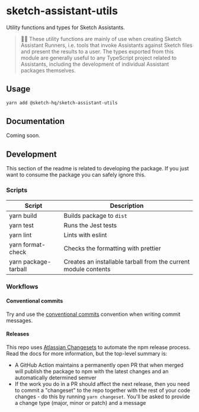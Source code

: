 # sketch-assistant-utils

Utility functions and types for Sketch Assistants.

> 🙋‍♀️ These utility functions are mainly of use when creating Sketch Assistant Runners, i.e. tools
> that invoke Assistants against Sketch files and present the results to a user. The types exported
> from this module are generally useful to any TypeScript project related to Assistants, including
> the development of individual Assistant packages themselves.

## Usage

```sh
yarn add @sketch-hq/sketch-assistant-utils
```

## Documentation

Coming soon.

## Development

This section of the readme is related to developing the package. If you just want to consume the
package you can safely ignore this.

### Scripts

| Script               | Description                                                     |
| -------------------- | --------------------------------------------------------------- |
| yarn build           | Builds package to `dist`                                        |
| yarn test            | Runs the Jest tests                                             |
| yarn lint            | Lints with eslint                                               |
| yarn format-check    | Checks the formatting with prettier                             |
| yarn package-tarball | Creates an installable tarball from the current module contents |

### Workflows

#### Conventional commits

Try and use the [conventional commits](https://www.conventionalcommits.org/) convention when writing
commit messages.

#### Releases

This repo uses [Atlassian Changesets](https://github.com/atlassian/changesets) to automate the npm
release process. Read the docs for more information, but the top-level summary is:

- A GitHub Action maintains a permanently open PR that when merged will publish the package to npm
  with the latest changes and an automatically determined semver
- If the work you do in a PR should affect the next release, then you need to commit a "changeset"
  to the repo together with the rest of your code changes - do this by running `yarn changeset`.
  You'll be asked to provide a change type (major, minor or patch) and a message
